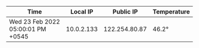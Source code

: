 | Time     | Local IP | Public IP | Temperature |
| ----------- | ----------- | ----------- | ----------- |
| Wed 23 Feb 2022 05:00:01 PM +0545      | 10.0.2.133     | 122.254.80.87  | 46.2° |
